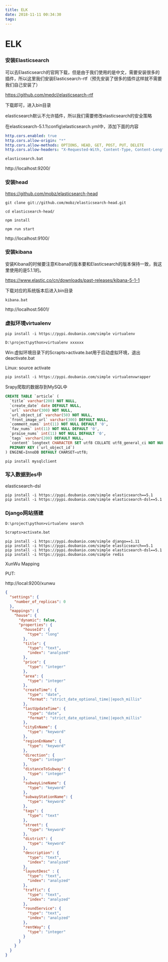 ```yaml
---
title: ELK
date: 2018-11-11 00:34:30
tags:
---
```


# ELK

### 安装Elasticsearch

可以去Elasticsearch的官网下载，但是由于我们使用的是中文，需要安装很多的插件，所以这里我们安装Elasticsearch-rtf（预先安装了很多的插件这样就不需要我们自己安装了）

https://github.com/medcl/elasticsearch-rtf

下载即可，进入bin目录

elasticsearch默认不允许插件，所以我们需要修改elasticsearch的安全策略

在elasticsearch-5.1.1\config\elasticsearch.yml中，添加下面的内容

```yaml
http.cors.enabled: true
http.cors.allow-origin: "*"
http.cors.allow-methods: OPTIONS, HEAD, GET, POST, PUT, DELETE
http.cors.allow-headers: "X-Requested-With, Content-Type, Content-Length, X-User"
```

```cmd
elasticsearch.bat
```

 http://localhost:9200/

### 安装head

https://github.com/mobz/elasticsearch-head

```shell
git clone git://github.com/mobz/elasticsearch-head.git
```

```shell
cd elasticsearch-head/
```

```shell
npm install
```

```shell
npm run start
```

 http://localhost:9100/

### 安装kibana

安装Kibana的时候要注意Kibana的版本要和Elasticsearch的版本保持一致，我这里使用的是5.1.1的。

https://www.elastic.co/cn/downloads/past-releases/kibana-5-1-1

下载对应的系统版本后进入bin目录

```
kibana.bat
```

 http://localhost:5601/

### 虚拟环境virtualenv

```shell
pip install -i https://pypi.doubanio.com/simple virtualenv
```

```shell
D:\project\python>virtualenv xxxxxx
```

Win:虚拟环境目录下的Scrapts>activate.bat用于启动虚拟环境，退出deactivate.bat

Linux: source activate

```shell
pip install -i https://pypi.doubanio.com/simple virtualenvwrapper
```

Srapy爬取的数据存到MySQL中

```sql
CREATE TABLE `article` (
  `title` varchar(200) NOT NULL,
  `create_date` date DEFAULT NULL,
  `url` varchar(300) NOT NULL,
  `url_object_id` varchar(50) NOT NULL,
  `front_image_url` varchar(300) DEFAULT NULL,
  `comment_nums` int(11) NOT NULL DEFAULT '0',
  `fav_nums` int(11) NOT NULL DEFAULT '0',
  `praise_nums` int(11) NOT NULL DEFAULT '0',
  `tags` varchar(200) DEFAULT NULL,
  `content` longtext CHARACTER SET utf8 COLLATE utf8_general_ci NOT NULL,
  PRIMARY KEY (`url_object_id`)
) ENGINE=InnoDB DEFAULT CHARSET=utf8;
```

```shell
pip install mysqlclient
```



### 写入数据到es中

elasticsearch-dsl

```shell
pip install -i https://pypi.doubanio.com/simple elasticsearch==5.1
pip install -i https://pypi.doubanio.com/simple elasticsearch-dsl==5.1
```

### Django网站搭建

```shell
D:\project\python>virtualenv search
```

```scheme
Scrapts>activate.bat
```

```shell
pip install -i https://pypi.doubanio.com/simple django==1.11
pip install -i https://pypi.doubanio.com/simple elasticsearch==5.1
pip install -i https://pypi.doubanio.com/simple elasticsearch-dsl==5.1
pip install -i https://pypi.doubanio.com/simple redis
```

XunWu Mapping

PUT:

http://local:9200/xunwu

```json
{
  "settings": {
    "number_of_replicas": 0
  },
  "mappings": {
    "house": {
      "dynamic": false,
      "properties": {
        "houseId": {
          "type": "long"
        },
        "title": {
          "type": "text",
          "index": "analyzed"
        },
        "price": {
          "type": "integer"
        },
        "area": {
          "type": "integer"
        },
        "createTime": {
          "type": "date",
          "format": "strict_date_optional_time||epoch_millis"
        },
        "lastUpdateTime": {
          "type": "date",
          "format": "strict_date_optional_time||epoch_millis"
        },
        "cityEnName": {
          "type": "keyword"
        },
        "regionEnName": {
          "type": "keyword"
        },
        "direction": {
          "type": "integer"
        },
        "distanceToSubway": {
          "type": "integer"
        },
        "subwayLineName": {
          "type": "keyword"
        },
        "subwayStationName": {
          "type": "keyword"
        },
        "tags": {
          "type": "text"
        },
        "street": {
          "type": "keyword"
        },
        "district": {
          "type": "keyword"
        },
        "description": {
          "type": "text",
          "index": "analyzed"
        },
        "layoutDesc" : {
          "type": "text",
          "index": "analyzed"
        },
        "traffic": {
          "type": "text",
          "index": "analyzed"
        },
        "roundService": {
          "type": "text",
          "index": "analyzed"
        },
        "rentWay": {
          "type": "integer"
        }
      }
    }
  }
}
```









